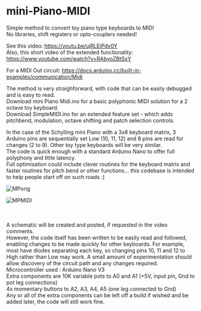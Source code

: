 # mini-Piano-MIDI
Simple method to convert toy piano type keyboards to MIDI 
<br>
No libraries, shift registers or opto-couplers needed!
<br>

See this video:  https://youtu.be/ujRLEiPdv0Y <br>
Also, this short video of the extended functionality: https://www.youtube.com/watch?v=RAbyoZBtSxY  

For a MIDI Out circuit: https://docs.arduino.cc/built-in-examples/communication/Midi

The method is very straighforward, with code that can be easily debugged and is easy to read. <br>
Download mini Piano Midi.ino for a basic polyphonic MIDI solution for a 2 octave toy keyboard. <br>
Download SimpleMIDI.ino for an extended feature set - which adds pitchbend, modulation, octave shifting and patch selection controls. <br>

In the case of the Schylling mini Piano with a 3x8 keyboard matrix, 3 Arduino pins are sequentially set Low (10, 11, 12) and 8 pins are read for changes (2 to 9). Other toy type keyboards will be very similar. <br>
The code is quick enough with a standard Arduino Nano to offer full polyphony and little latency. <br>
Full optimisation could include clever routines for the keyboard matrix and faster routines for pitch bend or other functions... this codebase is intended to help people start off on such roads  :)

![MPorig](https://github.com/Slider2732-2/mini-Piano-MIDI/assets/119638809/e31f9035-7ee0-43fc-bef8-ff5cf477ae1f)

![MPMIDI](https://github.com/Slider2732-2/mini-Piano-MIDI/assets/119638809/c9666064-ca6d-44d6-897a-dac432f80a8c)

<br>
<br>
A schematic will be created and posted, if requested in the video comments.
<br>
However, the code itself has been written to be easily read and followed, enabling changes to be made quickly for other keyboards. For example, most have diodes separating each key, so changing pins 10, 11 and 12 to High rather than Low may work. A small amount of experimentation should allow discovery of the circuit path and any changes required. <br> 
Microcontroller used : Arduino Nano V3 <br>
Extra components are 10K variable pots to A0 and A1 (+5V, input pin, Gnd to pot leg connections) <br>
4x momentary buttons to A2, A3, A4, A5 (one leg connected to Gnd) <br>
Any or all of the extra components can be left off a build if wished and be added later, the code will still work fine. <br>

